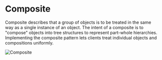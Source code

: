 # Composite

Composite describes that a group of objects is to be treated in the same way as a single instance of an object. The intent of a composite is to "compose" objects into tree structures to represent part-whole hierarchies. Implementing the composite pattern lets clients treat individual objects and compositions uniformly.

![Composite](https://www.dofactory.com/images/diagrams/net/composite.gif)
